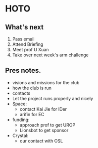 # HOTO
## What's next 
1. Pass email
2. Attend Briefing
3. Meet prof U Xuan
4. Take over next week's arm challenge

## Pres notes. 
- visions and missions for the club
- how the club is run
- contacts
- Let the project runs properly and nicely
- Space:
	- contact Kai Jie for IDer 
	- arifin for EC
- funding:
	- approach prof to get UROP
	- Lionsbot to get sponsor
- Crystal:
	- our contact with OSL